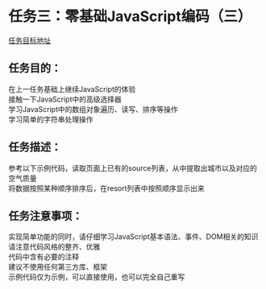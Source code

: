 # 任务三：零基础JavaScript编码（三）<br/>

[任务目标地址](http://ife.baidu.com/course/detail/id/98)

## 任务目的：
在上一任务基础上继续JavaScript的体验<br/>
接触一下JavaScript中的高级选择器<br/>
学习JavaScript中的数组对象遍历、读写、排序等操作<br/>
学习简单的字符串处理操作<br/>
## 任务描述：
参考以下示例代码，读取页面上已有的source列表，从中提取出城市以及对应的空气质量<br/>
将数据按照某种顺序排序后，在resort列表中按照顺序显示出来<br/>
## 任务注意事项：
实现简单功能的同时，请仔细学习JavaScript基本语法、事件、DOM相关的知识<br/>
请注意代码风格的整齐、优雅<br/>
代码中含有必要的注释<br/>
建议不使用任何第三方库、框架<br/>
示例代码仅为示例，可以直接使用，也可以完全自己重写<br/>
